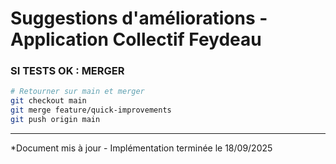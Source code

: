 # Suggestions d'améliorations - Application Collectif Feydeau

### SI TESTS OK : MERGER
```bash
# Retourner sur main et merger
git checkout main
git merge feature/quick-improvements
git push origin main
```

---

*Document mis à jour - Implémentation terminée le 18/09/2025 
